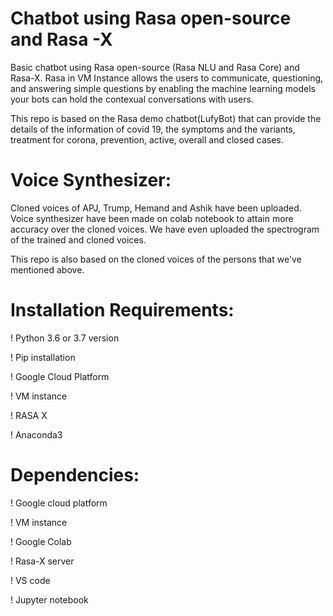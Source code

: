 # Chatbot using Rasa open-source and Rasa -X
Basic chatbot using Rasa open-source (Rasa NLU and Rasa Core) and Rasa-X. Rasa in VM Instance allows the users to communicate, questioning, and answering simple questions by enabling the machine learning models your bots can hold the contexual conversations with users.

This repo is based on the Rasa demo chatbot(LufyBot) that can provide the details of the information of covid 19, the symptoms and the variants, treatment for corona, prevention, active, overall and closed cases.

# Voice Synthesizer:
Cloned voices of APJ, Trump, Hemand and Ashik have been uploaded. Voice synthesizer have been made on colab notebook to attain more accuracy over the cloned voices.
We have even uploaded the spectrogram of the trained and cloned voices. 

This repo is also based on the cloned voices of the persons that we've mentioned above.

# Installation Requirements:

! Python 3.6 or 3.7 version

! Pip installation

! Google Cloud Platform

! VM instance

! RASA X

! Anaconda3

# Dependencies:

! Google cloud platform

! VM instance

! Google Colab

! Rasa-X server

! VS code

! Jupyter notebook

